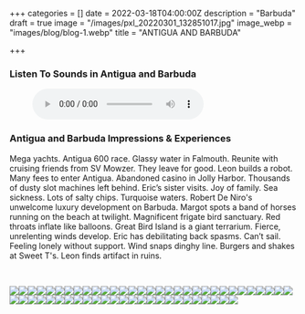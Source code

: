 +++
categories = []
date = 2022-03-18T04:00:00Z
description = "Barbuda"
draft = true
image = "/images/pxl_20220301_132851017.jpg"
image_webp = "images/blog/blog-1.webp"
title = "ANTIGUA AND BARBUDA"

+++
<p> <p>

### Listen To Sounds in Antigua and Barbuda

<figure> <figcaption></figcaption> <audio controls src="/images/antigua-audio-for-blog-mixdown.mp3"> Your browser does not support the <code>audio</code> element. </audio> </figure> <p>

### Antigua and Barbuda Impressions & Experiences

<span class="impressions">Mega yachts. Antigua 600 race. Glassy water in Falmouth. Reunite with cruising friends from SV Mowzer. They leave for good. Leon builds a robot. Many fees to enter Antigua. Abandoned casino in Jolly Harbor. Thousands of dusty slot machines left behind. Eric’s sister visits. Joy of family. Sea sickness. Lots of salty chips. Turquoise waters. Robert De Niro's unwelcome luxury development on Barbuda. Margot spots a band of horses running on the beach at twilight. Magnificent frigate bird sanctuary. Red throats inflate like balloons. Great Bird Island is a giant terrarium. Fierce, unrelenting winds develop. Eric has debilitating back spasms. Can’t sail. Feeling lonely without support. Wind snaps dinghy line. Burgers and shakes at Sweet T's. Leon finds artifact in ruins.</span>

<br>

![](/images/img_7049.jpg)![](/images/img_7257.jpg)![](/images/img_7230.jpg)![](/images/img_6931.jpg)![](/images/img_6862.jpg)![](/images/img_1507.jpg)![](/images/pxl_20220305_211550655.jpg)![](/images/img_1576.jpg)![](/images/img_1475.jpg)![](/images/pxl_20220301_152028496.jpg)![](/images/img_7110.jpg)![](/images/img_6853.jpg)![](/images/pxl_20220303_121203573.jpg)![](/images/pxl_20220227_143236398.jpg)![](/images/img_7279.jpg)![](/images/img_7193.jpg)![](/images/img_1478.jpg)![](/images/img_1459.jpg)![](/images/pxl_20220310_141730215.jpg)![](/images/pxl_20220302_142746630.jpg)![](/images/pxl_20220301_134051650.jpg)![](/images/img_7106.jpg)![](/images/pxl_20220315_230512579-night.jpg)![](/images/pxl_20220304_215210675.jpg)![](/images/pxl_20220305_211405014-portrait.jpg)![](/images/pxl_20220305_204959981.jpg)![](/images/pxl_20220224_142034666.jpg)![](/images/img_1519.jpg)![](/images/img_1442.jpg)![](/images/pxl_20220318_235058346.jpg)![](/images/pxl_20220303_121602996.jpg)![](/images/pxl_20220301_152316084.jpg)![](/images/pxl_20220302_150652294.jpg)![](/images/pxl_20220302_142922042.jpg)![](/images/pxl_20220302_142800161.jpg)![](/images/pxl_20220301_145047368-portrait.jpg)![](/images/pxl_20220225_175614276.jpg)![](/images/img_7064.jpg)![](/images/img_6844.jpg)![](/images/img_1480.jpg)![](/images/pxl_20220301_145018114-portrait.jpg)![](/images/img_1888.jpg)![](/images/pxl_20220314_151037447.jpg)![](/images/pxl_20220305_205036483.jpg)![](/images/pxl_20220301_145111471-portrait.jpg)![](/images/pxl_20220224_232711692.jpg)![](/images/img_1566.jpg)![](/images/img_1419.jpg)![](/images/img_1434.jpg)![](/images/img_1461.jpg)![](/images/img_1452.jpg)![](/images/pxl_20220301_132851017.jpg)![](/images/img_1372.jpg)![](/images/img_1413.jpg)![](/images/img_1393.jpg)![](/images/img_1401.jpg)